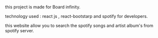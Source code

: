 this project is made for Board infinity.

technology used : react js , react-bootstarp and spotify for developers.

this website allow you to search the spotify songs and artist album's from spotify server.
